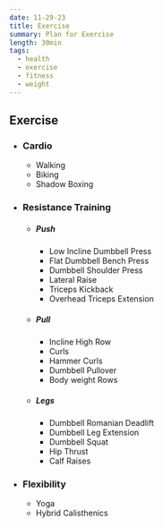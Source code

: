 ```yaml
---
date: 11-29-23
title: Exercise
summary: Plan for Exercise
length: 30min
tags:
  - health
  - exercise
  - fitness
  - weight
---
```

## Exercise

- ### Cardio
	- Walking
	- Biking
	- Shadow Boxing
- ### Resistance Training
	- ##### Push
		- Low Incline Dumbbell Press
		- Flat Dumbbell Bench Press
		- Dumbbell Shoulder Press
		- Lateral Raise
		- Triceps Kickback
		- Overhead Triceps Extension
	- ##### Pull
		- Incline High Row
		- Curls
		- Hammer Curls
		- Dumbbell Pullover
		- Body weight Rows
	- ##### Legs
		- Dumbbell Romanian Deadlift
		- Dumbbell Leg Extension
		- Dumbbell Squat
		- Hip Thrust
		- Calf Raises
- ### Flexibility
	- Yoga
	- Hybrid Calisthenics
